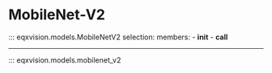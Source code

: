 # MobileNet-V2


::: eqxvision.models.MobileNetV2
    selection:
        members:
            - __init__
            - __call__

---


::: eqxvision.models.mobilenet_v2

